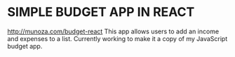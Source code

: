 
# SIMPLE BUDGET APP IN REACT

http://munoza.com/budget-react
This app allows users to add an income and expenses to a list. Currently working to make it a copy of my JavaScript budget app.



